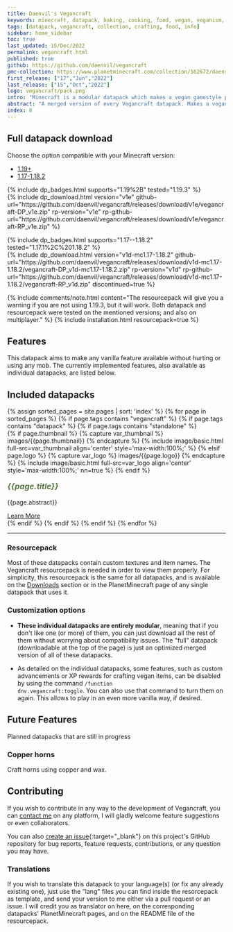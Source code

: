 ```yaml
---
title: Daenvil's Vegancraft
keywords: minecraft, datapack, baking, cooking, food, vegan, veganism, plant-based, pacifist
tags: [datapack, vegancraft, collection, crafting, food, info]
sidebar: home_sidebar
toc: true
last_updated: 15/Dec/2022
permalink: vegancraft.html
published: true
github: https://github.com/daenvil/vegancraft
pmc-collection: https://www.planetminecraft.com/collection/162672/daenvil-s-vegancraft/
first_release: ["17","Jun","2022"]
last_release: ["15","Oct","2022"]
logo: vegancraft/pack.png
intro: "Minecraft is a modular datapack which makes a vegan gamestyle possible in a vanilla-like way without missing any game features. Tired of killing cows to make books and item frames? Tired of using sheep to make beds? This datapack is for you.<br/><br/>You can either download the full collection in a single datapack or <a href=#features>download the individual datapacks as desired</a>."
abstract: "A merged version of every Vegancraft datapack. Makes a vegan gamestyle possible in a vanilla-like way without missing any game features. <i>Uncompleted</i>."
index: 8
---
```


## Full datapack download

Choose the option compatible with your Minecraft version:

<ul id="profileTabs" class="nav nav-tabs">
    <li class="active"><a href="#current" data-toggle="tab">1.19+</a></li>
    <li><a href="#legacy" data-toggle="tab">1.17-1.18.2</a></li>
</ul>

<div class="tab-content">
    <div role="tabpanel" class="tab-pane active" id="current">
        <p>
            {% include dp_badges.html supports="1.19%2B" tested="1.19.3" %}
            <br/>
            {% include dp_download.html version="v1e" github-url="https://github.com/daenvil/vegancraft/releases/download/v1e/vegancraft-DP_v1e.zip" rp-version="v1e" rp-github-url="https://github.com/daenvil/vegancraft/releases/download/v1e/vegancraft-RP_v1e.zip" %}
        </p>
    </div>
    <div role="tabpanel" class="tab-pane" id="legacy">
        <p>
            {% include dp_badges.html supports="1.17--1.18.2" tested="1.17.1%2C%201.18.2" %}
            <br/>
            {% include dp_download.html version="v1d-mc1.17-1.18.2" github-url="https://github.com/daenvil/vegancraft/releases/download/v1d-mc1.17-1.18.2/vegancraft-DP_v1d-mc1.17-1.18.2.zip" rp-version="v1d" rp-github-url="https://github.com/daenvil/vegancraft/releases/download/v1d-mc1.17-1.18.2/vegancraft-RP_v1d.zip" discontinued=true %}
        </p>
    </div>
</div>

{% include comments/note.html content="The resourcepack will give you a warning if you are not using 1.19.3, but it will work. Both datapack and resourcepack were tested on the mentioned versions; and also on multiplayer." %}
{% include installation.html resourcepack=true %}

## Features
This datapack aims to make any vanilla feature available without hurting or using any mob. The currently implemented features, also available as individual datapacks, are listed below.

<div class="row">
    <div class="col-lg-12">
        <h2 class="page-header">Included datapacks</h2>
    </div>
    {% assign sorted_pages = site.pages | sort: 'index' %}
    {% for page in sorted_pages %}
    {% if page.tags contains "vegancraft" %}
    {% if page.tags contains "datapack" %}
    {% if page.tags contains "standalone" %}
    <div class="col-md-4 col-sm-6">
        <div class="panel panel-default text-center">
            <div class="panel-heading">
                {% if page.thumbnail %}
                {% capture var_thumbnail %}
                images/{{page.thumbnail}}
                {% endcapture %}
                {% include image/basic.html full-src=var_thumbnail align='center' style='max-width:100%;' %}
                {% elsif page.logo %}
                {% capture var_logo %}
                images/{{page.logo}}
                {% endcapture %}
                {% include image/basic.html full-src=var_logo align='center' style='max-width:100%;' nn=true %}
                {% endif %}
            </div>
            <div class="panel-body">
                <p style="font-size:18px;color:#587545;"><b><i>{{page.title}}</i></b></p>
                <p>{{page.abstract}}</p>
                <a href="{{page.permalink}}" class="btn btn-primary">Learn More</a>
            </div>
        </div>
    </div>
    {% endif %}
    {% endif %}
    {% endif %}
    {% endfor %}
</div>

***

### Resourcepack

Most of these datapacks contain custom textures and item names. The Vegancraft resourcepack is needed in order to view them properly. For simplicity, this resourcepack is the same for all datapacks, and is available on the [Downloads](#full-datapack-download) section or in the PlanetMinecraft page of any single datapack that uses it.

### Customization options

- **These individual datapacks are entirely modular**, meaning that if you don't like one (or more) of them, you can just download all the rest of them without worrying about compatibility issues. The "full" datapack (downloadable at the top of the page) is just an optimized merged version of all of these datapacks.

- As detailed on the individual datapacks, some features, such as custom advancements or XP rewards for crafting vegan items, can be disabled by using the command <code>/function dnv.vegancraft:toggle</code>. You can also use that command to turn them on again. This allows to play in an even more vanilla way, if desired.

## Future Features
Planned datapacks that are still in progress

### Copper horns

Craft horns using copper and wax.

## Contributing

If you wish to contribute in any way to the development of Vegancraft, you can [contact me](#contact) on any platform, I will gladly welcome feature suggestions or even collaborators.

You can also [create an issue](https://github.com/daenvil/vegancraft/issues/new/choose){:target="_blank"} on this project's GitHub repository for bug reports, feature requests, contributions, or any question you may have.

### Translations

If you wish to translate this datapack to your language(s) (or fix any already existing one), just use the "lang" files you can find inside the resorcepack as template, and send your version to me either via a pull request or an issue. I will credit you as translator on here, on the corresponding datapacks' PlanetMinecraft pages, and on the README file of the resourcepack.